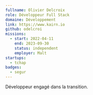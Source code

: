 ```yaml
---
fullname: Olivier Delcroix
role: Développeur Full Stack 
domaine: Développement
link: https://www.kairn.io
github: odelcroi
missions:
  - start: 2022-04-11
    end: 2023-09-30
    status: independent
    employer: Malt
startups:
  - tchap
badges:
  - segur
---
```


Développeur engagé dans la transition.
